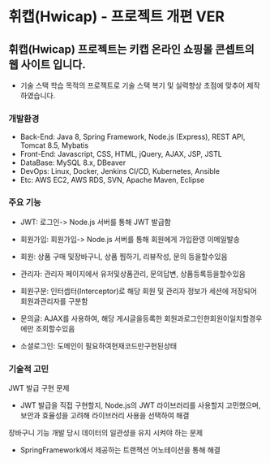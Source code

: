 # 휘캡(Hwicap) - 프로젝트 개편 VER
## 휘캡(Hwicap) 프로젝트는 키캡 온라인 쇼핑몰 콘셉트의 웹 사이트 입니다.
- 기술 스택 학습 목적의 프로젝트로 기술 스택 복기 및 실력향상 초점에 맞추어 제작하였습니다.

### 개발환경
- Back-End: Java 8, Spring Framework, Node.js (Express), REST API, Tomcat 8.5, Mybatis
- Front-End: Javascript, CSS, HTML, jQuery, AJAX, JSP, JSTL
- DataBase: MySQL 8.x, DBeaver
- DevOps: Linux, Docker, Jenkins CI/CD, Kubernetes, Ansible
- Etc:  AWS EC2, AWS RDS, SVN, Apache Maven, Eclipse
 
### 주요 기능
- JWT: 로그인-> Node.js 서버를 통해 JWT 발급함
- 회원가입: 회원가입-> Node.js 서버를 통해 회원에게 가입환영 이메일발송
- 회원: 상품 구매 및장바구니, 상품 찜하기, 리뷰작성, 문의 등을할수있음
- 관리자: 관리자 페이지에서 유저및상품관리, 문의답변, 상품등록등을할수있음
- 회원구분: 인터셉터(Interceptor)로 해당 회원 및 관리자 정보가 세션에 저장되어 회원과관리자를
구분함
- 문의글: AJAX를 사용하여, 해당 게시글을등록한 회원과로그인한회원이일치할경우에만
조회할수있음

- 소셜로그인: 도메인이 필요하여현재코드만구현된상태

### 기술적 고민
JWT 발급 구현 문제
- JWT 발급을 직접 구현할지, Node.js의 JWT 라이브러리를 사용할지 고민했으며, 보안과 효율성을 고려해 라이브러리 사용을 선택하여 해결

장바구니 기능 개발 당시 데이터의 일관성을 유지 시켜야 하는 문제
- SpringFramework에서 제공하는 트랜잭션 어노테이션을 통해 해결
